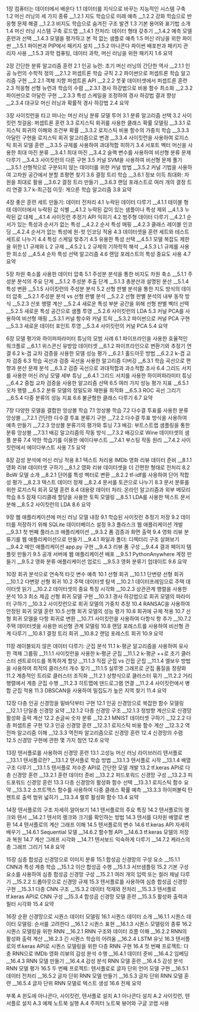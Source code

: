 
1장 컴퓨터는 데이터에서 배운다
1.1 데이터를 지식으로 바꾸는 지능적인 시스템 구축
1.2 머신 러닝의 세 가지 종류
__1.2.1 지도 학습으로 미래 예측
__1.2.2 강화 학습으로 반응형 문제 해결
__1.2.3 비지도 학습으로 숨겨진 구조 발견
1.3 기본 용어와 표기법 소개
1.4 머신 러닝 시스템 구축 로드맵
__1.4.1 전처리: 데이터 형태 갖추기
__1.4.2 예측 모델 훈련과 선택
__1.4.3 모델을 평가하고 본 적 없는 샘플로 예측
1.5 머신 러닝을 위한 파이썬
__1.5.1 파이썬과 PIP에서 패키지 설치
__1.5.2 아나콘다 파이썬 배포판과 패키지 관리자 사용
__1.5.3 과학 컴퓨팅, 데이터 과학, 머신 러닝을 위한 패키지
1.6 요약

2장 간단한 분류 알고리즘 훈련
2.1 인공 뉴런: 초기 머신 러닝의 간단한 역사
__2.1.1 인공 뉴런의 수학적 정의
__2.1.2 퍼셉트론 학습 규칙
2.2 파이썬으로 퍼셉트론 학습 알고리즘 구현
__2.2.1 객체 지향 퍼셉트론 API
__2.2.2 붓꽃 데이터셋에서 퍼셉트론 훈련
2.3 적응형 선형 뉴런과 학습의 수렴
__2.3.1 경사 하강법으로 비용 함수 최소화
__2.3.2 파이썬으로 아달린 구현
__2.3.3 특성 스케일을 조정하여 경사 하강법 결과 향상
__2.3.4 대규모 머신 러닝과 확률적 경사 하강법
2.4 요약

3장 사이킷런을 타고 떠나는 머신 러닝 분류 모델 투어
3.1 분류 알고리즘 선택
3.2 사이킷런 첫걸음: 퍼셉트론 훈련
3.3 로지스틱 회귀를 사용한 클래스 확률 모델링
__3.3.1 로지스틱 회귀의 이해와 조건부 확률
__3.3.2 로지스틱 비용 함수의 가중치 학습
__3.3.3 아달린 구현을 로지스틱 회귀 알고리즘으로 변경
__3.3.4 사이킷런을 사용하여 로지스틱 회귀 모델 훈련
__3.3.5 규제를 사용하여 과대적합 피하기
3.4 서포트 벡터 머신을 사용한 최대 마진 분류
__3.4.1 최대 마진
__3.4.2 슬랙 변수를 사용하여 비선형 분류 문제 다루기
__3.4.3 사이킷런의 다른 구현
3.5 커널 SVM을 사용하여 비선형 문제 풀기
__3.5.1 선형적으로 구분되지 않는 데이터를 위한 커널 방법
__3.5.2 커널 기법을 사용하여 고차원 공간에서 분할 초평면 찾기
3.6 결정 트리 학습
__3.6.1 정보 이득 최대화: 자원을 최대로 활용
__3.6.2 결정 트리 만들기
__3.6.3 랜덤 포레스트로 여러 개의 결정 트리 연결
3.7 k-최근접 이웃: 게으른 학습 알고리즘
3.8 요약

4장 좋은 훈련 세트 만들기: 데이터 전처리
4.1 누락된 데이터 다루기
__4.1.1 테이블 형태 데이터에서 누락된 값 식별
__4.1.2 누락된 값이 있는 샘플이나 특성 제외
__4.1.3 누락된 값 대체
__4.1.4 사이킷런 추정기 API 익히기
4.2 범주형 데이터 다루기
__4.2.1 순서가 있는 특성과 순서가 없는 특성
__4.2.2 순서 특성 매핑
__4.2.3 클래스 레이블 인코딩
__4.2.4 순서가 없는 특성에 원-핫 인코딩 적용
4.3 데이터셋을 훈련 세트와 테스트 세트로 나누기
4.4 특성 스케일 맞추기
4.5 유용한 특성 선택
__4.5.1 모델 복잡도 제한을 위한 L1 규제와 L 2 규제
__4.5.2 L 2 규제의 기하학적 해석
__4.5.3 L1 규제를 사용한 희소성
__4.5.4 순차 특성 선택 알고리즘
4.6 랜덤 포레스트의 특성 중요도 사용
4.7 요약

5장 차원 축소를 사용한 데이터 압축
5.1 주성분 분석을 통한 비지도 차원 축소
__5.1.1 주성분 분석의 주요 단계
__5.1.2 주성분 추출 단계
__5.1.3 총분산과 설명된 분산
__5.1.4 특성 변환
__5.1.5 사이킷런의 주성분 분석
5.2 선형 판별 분석을 통한 지도 방식의 데이터 압축
__5.2.1 주성분 분석 vs 선형 판별 분석
__5.2.2 선형 판별 분석의 내부 동작 방식
__5.2.3 산포 행렬 계산
__5.2.4 새로운 특성 부분 공간을 위해 선형 판별 벡터 선택
__5.2.5 새로운 특성 공간으로 샘플 투영
__5.2.6 사이킷런의 LDA
5.3 커널 PCA를 사용하여 비선형 매핑
__5.3.1 커널 함수와 커널 트릭
__5.3.2 파이썬으로 커널 PCA 구현
__5.3.3 새로운 데이터 포인트 투영
__5.3.4 사이킷런의 커널 PCA
5.4 요약

6장 모델 평가와 하이퍼파라미터 튜닝의 모범 사례
6.1 파이프라인을 사용한 효율적인 워크플로
__6.1.1 위스콘신 유방암 데이터셋
__6.1.2 파이프라인으로 변환기와 추정기 연결
6.2 k-겹 교차 검증을 사용한 모델 성능 평가
__6.2.1 홀드아웃 방법
__6.2.2 k-겹 교차 검증
6.3 학습 곡선과 검증 곡선을 사용한 알고리즘 디버깅
__6.3.1 학습 곡선으로 편향과 분산 문제 분석
__6.3.2 검증 곡선으로 과대적합과 과소적합 조사
6.4 그리드 서치를 사용한 머신 러닝 모델 세부 튜닝
__6.4.1 그리드 서치를 사용한 하이퍼파라미터 튜닝
__6.4.2 중첩 교차 검증을 사용한 알고리즘 선택
6.5 여러 가지 성능 평가 지표
__6.5.1 오차 행렬
__6.5.2 분류 모델의 정밀도와 재현율 최적화
__6.5.3 ROC 곡선 그리기
__6.5.4 다중 분류의 성능 지표
6.6 불균형한 클래스 다루기
6.7 요약

7장 다양한 모델을 결합한 앙상블 학습
7.1 앙상블 학습
7.2 다수결 투표를 사용한 분류 앙상블
__7.2.1 간단한 다수결 투표 분류기 구현
__7.2.2 다수결 투표 방식을 사용하여 예측 만들기
__7.2.3 앙상블 분류기의 평가와 튜닝
7.3 배깅: 부트스트랩 샘플링을 통한 분류 앙상블
__7.3.1 배깅 알고리즘의 작동 방식
__7.3.2 배깅으로 Wine 데이터셋의 샘플 분류
7.4 약한 학습기를 이용한 에이다부스트
__7.4.1 부스팅 작동 원리
__7.4.2 사이킷런에서 에이다부스트 사용
7.5 요약

8장 감성 분석에 머신 러닝 적용
8.1 텍스트 처리용 IMDb 영화 리뷰 데이터 준비
__8.1.1 영화 리뷰 데이터셋 구하기
__8.1.2 영화 리뷰 데이터셋을 더 간편한 형태로 전처리
8.2 BoW 모델 소개
__8.2.1 단어를 특성 벡터로 변환
__8.2.2 tf-idf를 사용하여 단어 적합성 평가
__8.2.3 텍스트 데이터 정제
__8.2.4 문서를 토큰으로 나누기
8.3 문서 분류를 위한 로지스틱 회귀 모델 훈련
8.4 대용량 데이터 처리: 온라인 알고리즘과 외부 메모리 학습
8.5 잠재 디리클레 할당을 사용한 토픽 모델링
__8.5.1 LDA를 사용한 텍스트 문서 분해
__8.5.2 사이킷런의 LDA
8.6 요약

9장 웹 애플리케이션에 머신 러닝 모델 내장
9.1 학습된 사이킷런 추정기 저장
9.2 데이터를 저장하기 위해 SQLite 데이터베이스 설정
9.3 플라스크 웹 애플리케이션 개발
__9.3.1 첫 번째 플라스크 애플리케이션
__9.3.2 폼 검증과 화면 출력
9.4 영화 리뷰 분류기를 웹 애플리케이션으로 만들기
__9.4.1 파일과 폴더: 디렉터리 구조 살펴보기
__9.4.2 메인 애플리케이션 app.py 구현
__9.4.3 리뷰 폼 구성
__9.4.4 결과 페이지 템플릿 만들기
9.5 공개 서버에 웹 애플리케이션 배포
__9.5.1 PythonAnywhere 계정 만들기
__9.5.2 영화 분류 애플리케이션 업로드
__9.5.3 영화 분류기 업데이트
9.6 요약

10장 회귀 분석으로 연속적 타깃 변수 예측
10.1 선형 회귀
__10.1.1 단변량 선형 회귀
__10.1.2 다변량 선형 회귀
10.2 주택 데이터셋 탐색
__10.2.1 데이터프레임으로 주택 데이터셋 읽기
__10.2.2 데이터셋의 중요 특징 시각화
__10.2.3 상관관계 행렬을 사용한 분석
10.3 최소 제곱 선형 회귀 모델 구현
__10.3.1 경사 하강법으로 회귀 모델의 파라미터 구하기
__10.3.2 사이킷런으로 회귀 모델의 가중치 추정
10.4 RANSAC을 사용하여 안정된 회귀 모델 훈련
10.5 선형 회귀 모델의 성능 평가
10.6 회귀에 규제 적용
10.7 선형 회귀 모델을 다항 회귀로 변환
__10.7.1 사이킷런을 사용하여 다항식 항 추가
__10.7.2 주택 데이터셋을 사용한 비선형 관계 모델링
10.8 랜덤 포레스트를 사용하여 비선형 관계 다루기
__10.8.1 결정 트리 회귀
__10.8.2 랜덤 포레스트 회귀
10.9 요약

11장 레이블되지 않은 데이터 다루기: 군집 분석
11.1 k-평균 알고리즘을 사용하여 유사한 객체 그룹핑
__11.1.1 사이킷런을 사용한 k-평균 군집
__11.1.2 k-평균 ++로 초기 클러스터 센트로이드를 똑똑하게 할당
__11.1.3 직접 군집 vs 간접 군집
__11.1.4 엘보우 방법을 사용하여 최적의 클러스터 개수 찾기
__11.1.5 실루엣 그래프로 군집 품질을 정량화
11.2 계층적인 트리로 클러스터 조직화
__11.2.1 상향식으로 클러스터 묶기
__11.2.2 거리 행렬에서 계층 군집 수행
__11.2.3 히트맵에 덴드로그램 연결
__11.2.4 사이킷런에서 병합 군집 적용
11.3 DBSCAN을 사용하여 밀집도가 높은 지역 찾기
11.4 요약

12장 다층 인공 신경망을 밑바닥부터 구현
12.1 인공 신경망으로 복잡한 함수 모델링
__12.1.1 단일층 신경망 요약
__12.1.2 다층 신경망 구조
__12.1.3 정방향 계산으로 신경망 활성화 출력 계산
12.2 손글씨 숫자 분류
__12.2.1 MNIST 데이터셋 구하기
__12.2.2 다층 퍼셉트론 구현
12.3 인공 신경망 훈련
__12.3.1 로지스틱 비용 함수 계산
__12.3.2 역전파 알고리즘 이해
__12.3.3 역전파 알고리즘으로 신경망 훈련
12.4 신경망의 수렴
12.5 신경망 구현에 관한 몇 가지 첨언
12.6 요약

13장 텐서플로를 사용하여 신경망 훈련
13.1 고성능 머신 러닝 라이브러리 텐서플로
__13.1.1 텐서플로란?
__13.1.2 텐서플로 학습 방법
__13.1.3 텐서플로 시작
__13.1.4 배열 구조 다루기
__13.1.5 텐서플로 저수준 API로 간단한 모델 개발
13.2 tf.keras API로 다층 신경망 훈련
__13.2.1 훈련 데이터 준비
__13.2.2 피드포워드 신경망 구성
__13.2.3 피드포워드 신경망 훈련
13.3 다층 신경망의 활성화 함수 선택
__13.3.1 로지스틱 함수 요약
__13.3.2 소프트맥스 함수를 사용하여 다중 클래스 확률 예측
__13.3.3 하이퍼볼릭 탄젠트로 출력 범위 넓히기
__13.3.4 렐루 활성화 함수
13.4 요약

14장 텐서플로의 구조 자세히 알아보기
14.1 텐서플로의 주요 특징
14.2 텐서플로의 랭크와 텐서
__14.2.1 텐서의 랭크와 크기를 확인하는 방법
14.3 텐서를 다차원 배열로 변환
14.4 텐서플로의 계산 그래프 이해
14.5 텐서플로의 변수
14.6 tf.keras API 자세히 배우기
__14.6.1 Sequential 모델
__14.6.2 함수형 API
__14.6.3 tf.keras 모델의 저장과 복원
14.7 계산 그래프 시각화
__14.7.1 텐서보드 익숙하게 다루기
__14.7.2 케라스의 층 그래프 그리기
14.8 요약

15장 심층 합성곱 신경망으로 이미지 분류
15.1 합성곱 신경망의 구성 요소
__15.1.1 CNN과 특성 계층 학습
__15.1.2 이산 합성곱 수행
__15.1.3 서브샘플링
15.2 기본 구성 요소를 사용하여 심층 합성곱 신경망 구성
__15.2.1 여러 개의 입력 또는 컬러 채널 다루기
__15.2.2 드롭아웃으로 신경망 규제
15.3 텐서플로를 사용하여 심층 합성곱 신경망 구현
__15.3.1 다층 CNN 구조
__15.3.2 데이터 적재와 전처리
__15.3.3 텐서플로 tf.keras API로 CNN 구성
__15.3.4 합성곱 신경망 모델 훈련
__15.3.5 활성화 출력과 필터 시각화
15.4 요약

16장 순환 신경망으로 시퀀스 데이터 모델링
16.1 시퀀스 데이터 소개
__16.1.1 시퀀스 데이터 모델링: 순서를 고려한다
__16.1.2 시퀀스 표현
__16.1.3 시퀀스 모델링의 종류
16.2 시퀀스 모델링을 위한 RNN
__16.2.1 RNN 구조와 데이터 흐름 이해
__16.2.2 RNN의 활성화 출력 계산
__16.2.3 긴 시퀀스 학습의 어려움
__16.2.4 LSTM 유닛
16.3 텐서플로의 tf.keras API로 시퀀스 모델링을 위한 다층 RNN 구현
16.4 첫 번째 프로젝트: 다층 RNN으로 IMDb 영화 리뷰의 감성 분석 수행
__16.4.1 데이터 준비
__16.4.2 임베딩
__16.4.3 RNN 모델 만들기
__16.4.4 감성 분석 RNN 모델 훈련
__16.4.5 감성 분석 RNN 모델 평가
16.5 두 번째 프로젝트: 텐서플로로 글자 단위 언어 모델 구현
__16.5.1 데이터 전처리
__16.5.2 글자 단위 RNN 모델 만들기
__16.5.3 글자 단위 RNN 모델 훈련
__16.5.4 글자 단위 RNN 모델로 텍스트 생성
16.6 전체 요약

부록 A 윈도에 아나콘다, 사이킷런, 텐서플로 설치
A.1 아나콘다 설치
A.2 사이킷런, 텐서플로 설치
A.3 예제 노트북 실행
A.4 주피터 노트북 뷰어와 구글 코랩 사용